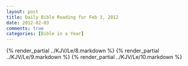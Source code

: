 ```yaml
---
layout: post
title: Daily Bible Reading for Feb 3, 2012
date: 2012-02-03
comments: true
categories: [Bible in a Year]
---
```

{% render_partial ../KJV/Le/8.markdown %}
{% render_partial ../KJV/Le/9.markdown %}
{% render_partial ../KJV/Le/10.markdown %}
